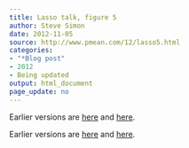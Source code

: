 ```yaml
---
title: Lasso talk, figure 5
author: Steve Simon
date: 2012-11-05
source: http://www.pmean.com/12/lasso5.html
categories:
- "*Blog post"
- 2012
- Being updated
output: html_document
page_update: no
---
```


 
Earlier versions are [here][sim1] and [here][sim2].
 
[sim1]: http://www.pmean.com/12/lasso5.html
[sim2]: http://new.pmean.com/kumc-talk-lasso5/
 

Earlier versions are [here][sim1] and [here][sim2].
 
[sim1]: http://www.pmean.com/12/lasso5.html
[sim2]: http://new.pmean.com/kumc-talk-lasso5/
